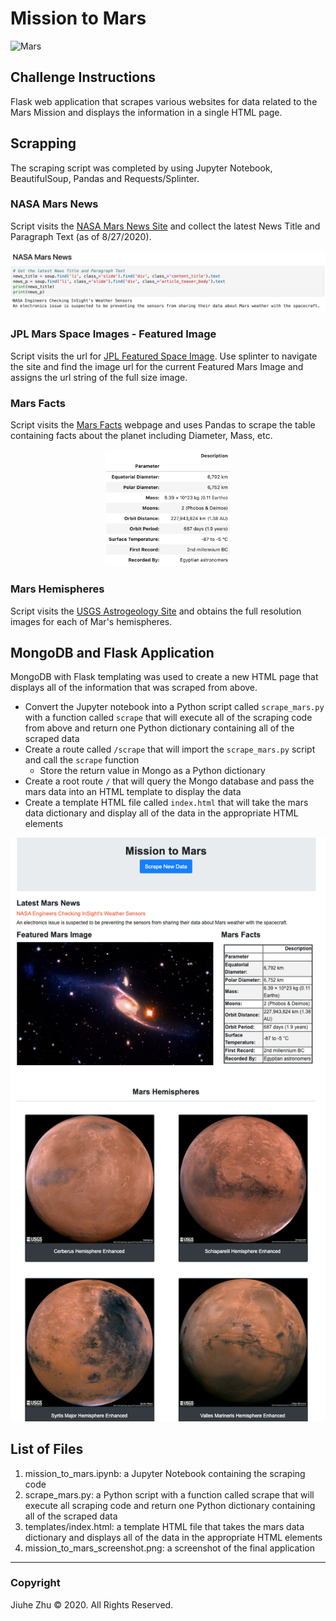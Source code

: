 # Mission to Mars
![Mars](https://wonderfest.org/wp-content/uploads/2018/01/mission-mars-e1528241593215.jpg)

## Challenge Instructions
Flask web application that scrapes various websites for data related to the Mars Mission and displays the information in a single HTML page.

## Scrapping
The scraping script was completed by using Jupyter Notebook, BeautifulSoup, Pandas and Requests/Splinter.
### NASA Mars News  
Script visits the [NASA Mars News Site](https://mars.nasa.gov/news/page=0&per_page=40&order=publish_date+desc%2Ccreated_at+desc&search=&category=19%2C165%2C184%2C204&blank_scope=Latest) and collect the latest News Title and Paragraph Text (as of 8/27/2020).
<p align="center">
  <img src="https://github.com/Jiuhe2020/web-scraping-challenge/blob/master/images/Mars%20News.png">
</p>

### JPL Mars Space Images - Featured Image  
Script visits the url for [JPL Featured Space Image](https://www.jpl.nasa.gov/spaceimages/?search=&category=Mars). Use splinter to navigate the site and find the image url for the current Featured Mars Image and assigns the url string of the full size image.
### Mars Facts  
Script visits the [Mars Facts](https://space-facts.com/mars/) webpage and uses Pandas to scrape the table containing facts about the planet including Diameter, Mass, etc.
<p align="center">
  <img src="https://github.com/Jiuhe2020/web-scraping-challenge/blob/master/images/Mars%20Facts.png" height="40%" width="40%">
</p>

### Mars Hemispheres  
Script visits the [USGS Astrogeology Site](https://astrogeology.usgs.gov/search/results?q=hemisphere+enhanced&k1=target&v1=Mars) and obtains the full resolution images for each of Mar's hemispheres.

## MongoDB and Flask Application
MongoDB with Flask templating was used to create a new HTML page that displays all of the information that was scraped from above.
- Convert the Jupyter notebook into a Python script called `scrape_mars.py` with a function called `scrape` that will execute all of the scraping code from above and return one Python dictionary containing all of the scraped data
- Create a route called `/scrape` that will import the `scrape_mars.py` script and call the `scrape` function
  - Store the return value in Mongo as a Python dictionary
- Create a root route `/` that will query the Mongo database and pass the mars data into an HTML template to display the data
- Create a template HTML file called `index.html` that will take the mars data dictionary and display all of the data in the appropriate HTML elements
<p align="center">
  <img src="https://github.com/Jiuhe2020/web-scraping-challenge/blob/master/mission_to_mars_screenshot.png">
</p>

## List of Files
1. mission_to_mars.ipynb: a Jupyter Notebook containing the scraping code
2. scrape_mars.py: a Python script with a function called scrape that will execute all scraping code and return one Python dictionary containing all of the scraped data
3. templates/index.html: a template HTML file that takes the mars data dictionary and displays all of the data in the appropriate HTML elements
4. mission_to_mars_screenshot.png: a screenshot of the final application

---
### Copyright
Jiuhe Zhu © 2020. All Rights Reserved.
